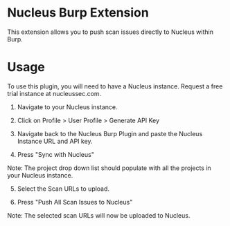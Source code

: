 # Nucleus Burp Extension
This extension allows you to push scan issues directly to Nucleus within Burp.

# Usage
To use this plugin, you will need to have a Nucleus instance. Request a free trial instance at nucleussec.com.

1. Navigate to your Nucleus instance.

2. Click on Profile > User Profile > Generate API Key 

3. Navigate back to the Nucleus Burp Plugin and paste the Nucleus Instance URL and API key.

4. Press "Sync with Nucleus"

 Note: The project drop down list should populate with all the projects in your Nucleus instance.

5. Select the Scan URLs to upload.

6. Press "Push All Scan Issues to Nucleus"

 Note: The selected scan URLs will now be uploaded to Nucleus.


